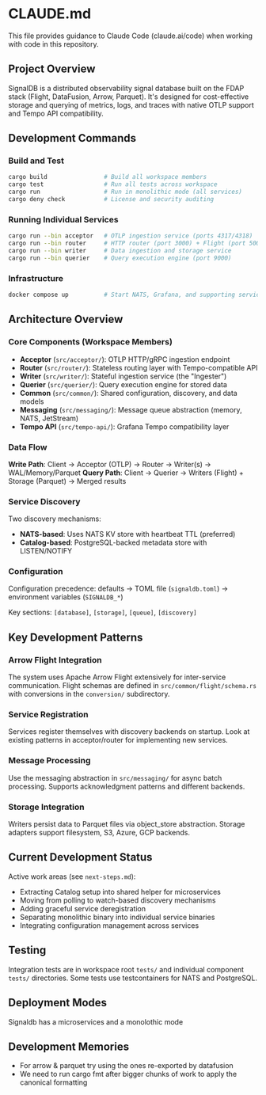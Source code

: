 # CLAUDE.md

This file provides guidance to Claude Code (claude.ai/code) when working with code in this repository.

## Project Overview

SignalDB is a distributed observability signal database built on the FDAP stack (Flight, DataFusion, Arrow, Parquet). It's designed for cost-effective storage and querying of metrics, logs, and traces with native OTLP support and Tempo API compatibility.

## Development Commands

### Build and Test
```bash
cargo build                # Build all workspace members
cargo test                 # Run all tests across workspace
cargo run                  # Run in monolithic mode (all services)
cargo deny check           # License and security auditing
```

### Running Individual Services
```bash
cargo run --bin acceptor   # OTLP ingestion service (ports 4317/4318)
cargo run --bin router     # HTTP router (port 3000) + Flight (port 50053)
cargo run --bin writer     # Data ingestion and storage service
cargo run --bin querier    # Query execution engine (port 9000)
```

### Infrastructure
```bash
docker compose up          # Start NATS, Grafana, and supporting services
```

## Architecture Overview

### Core Components (Workspace Members)

- **Acceptor** (`src/acceptor/`): OTLP HTTP/gRPC ingestion endpoint
- **Router** (`src/router/`): Stateless routing layer with Tempo-compatible API
- **Writer** (`src/writer/`): Stateful ingestion service (the "Ingester")
- **Querier** (`src/querier/`): Query execution engine for stored data
- **Common** (`src/common/`): Shared configuration, discovery, and data models
- **Messaging** (`src/messaging/`): Message queue abstraction (memory, NATS, JetStream)
- **Tempo API** (`src/tempo-api/`): Grafana Tempo compatibility layer

### Data Flow

**Write Path**: Client → Acceptor (OTLP) → Router → Writer(s) → WAL/Memory/Parquet
**Query Path**: Client → Querier → Writers (Flight) + Storage (Parquet) → Merged results

### Service Discovery

Two discovery mechanisms:
- **NATS-based**: Uses NATS KV store with heartbeat TTL (preferred)
- **Catalog-based**: PostgreSQL-backed metadata store with LISTEN/NOTIFY

### Configuration

Configuration precedence: defaults → TOML file (`signaldb.toml`) → environment variables (`SIGNALDB_*`)

Key sections: `[database]`, `[storage]`, `[queue]`, `[discovery]`

## Key Development Patterns

### Arrow Flight Integration

The system uses Apache Arrow Flight extensively for inter-service communication. Flight schemas are defined in `src/common/flight/schema.rs` with conversions in the `conversion/` subdirectory.

### Service Registration

Services register themselves with discovery backends on startup. Look at existing patterns in acceptor/router for implementing new services.

### Message Processing

Use the messaging abstraction in `src/messaging/` for async batch processing. Supports acknowledgment patterns and different backends.

### Storage Integration

Writers persist data to Parquet files via object_store abstraction. Storage adapters support filesystem, S3, Azure, GCP backends.

## Current Development Status

Active work areas (see `next-steps.md`):
- Extracting Catalog setup into shared helper for microservices
- Moving from polling to watch-based discovery mechanisms  
- Adding graceful service deregistration
- Separating monolithic binary into individual service binaries
- Integrating configuration management across services

## Testing

Integration tests are in workspace root `tests/` and individual component `tests/` directories. Some tests use testcontainers for NATS and PostgreSQL.

## Deployment Modes

Signaldb has a microservices and a monolothic mode

## Development Memories
- For arrow & parquet try using the ones re-exported by datafusion
- We need to run cargo fmt after bigger chunks of work to apply the canonical formatting